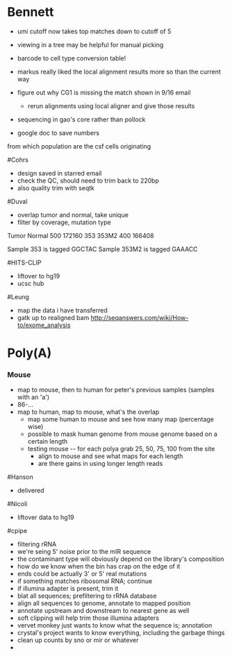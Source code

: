# Bennett
+ umi cutoff now takes top matches down to cutoff of 5
+ viewing in a tree may be helpful for manual picking
+ barcode to cell type conversion table!
+ markus really liked the local alignment results more so than the current way
+ figure out why CG1 is missing the match shown in 9/16 email
    + rerun alignments using local aligner and give those results

+ sequencing in gao's core rather than pollock

+ google doc to save numbers

from which population are the csf cells originating

#Cohrs
+ design saved in starred email
+ check the QC, should need to trim back to 220bp
+ also quality trim with seqtk

#Duval
+ overlap tumor and normal, take unique
+ filter by coverage, mutation type

Tumor   Normal
500     172160
353     353M2
400     166408

Sample 353 is tagged GGCTAC
Sample 353M2 is tagged GAAACC

#HITS-CLIP
+ liftover to hg19
+ ucsc hub

#Leung
+ map the data i have transferred
+ gatk up to realigned bam
http://seqanswers.com/wiki/How-to/exome_analysis

# Poly(A)

### Mouse
+ map to mouse, then to human for peter's previous samples (samples with an 'a')
+ 86-...
+ map to human, map to mouse, what's the overlap
    + map some human to mouse and see how many map (percentage wise)
    + possible to mask human genome from mouse genome based on a certain length
    + testing mouse -- for each polya grab 25, 50, 75, 100 from the site
        + align to mouse and see what maps for each length
        + are there gains in using longer length reads


#Hanson
+ delivered

#Nicoli
+ liftover data to hg19

#cpipe
+ filtering rRNA
+ we're seing 5' noise prior to the mIR sequence
+ the contaminant type will obviously depend on the library's composition
+ how do we know when the bin has crap on the edge of it
+ ends could be actually 3' or 5' real mutations
+ if something matches ribosomal RNA; continue
+ if illumina adapter is present, trim it
+ blat all sequences; prefiltering to rRNA database
+ align all sequences to genome, annotate to mapped position
+ annotate upstream and downstream to nearest gene as well
+ soft clipping will help trim those illumina adapters
+ vervet monkey just wants to know what the sequence is; annotation
+ crystal's project wants to know everything, including the garbage things
+ clean up counts by sno or mir or whatever
+
